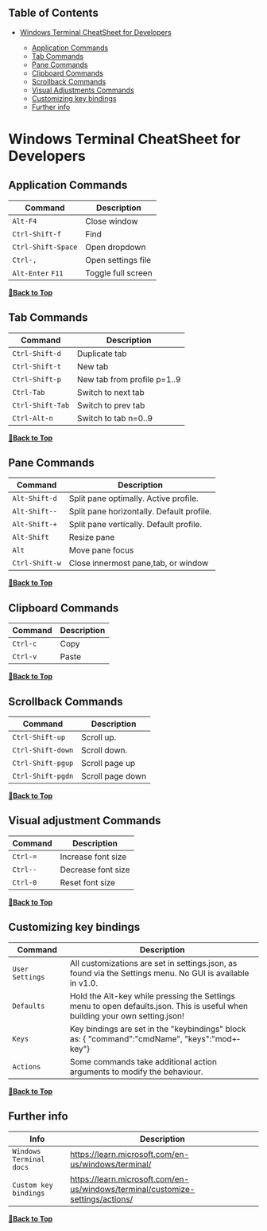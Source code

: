 ## Table of Contents

- [Windows Terminal CheatSheet for Developers](#Windows-Terminal-cheatsheet-for-developers)

  - [Application Commands](#application-commands)
  - [Tab Commands](#tab-commands)
  - [Pane Commands](#pane-commands)
  - [Clipboard Commands](#clipboard-commands)
  - [Scrollback Commands](#scrollback-commands)
  - [Visual Adjustments Commands](#visual-adjustments-commands)
  - [Custom­izing key bindings](#custom­izing-key-bindings)
  - [Further info](#further-info)

# Windows Terminal CheatSheet for Developers

## Application Commands

| Command    | Description                             |
| ---------- | --------------------------------------- |
| `Alt-F4`       | Close window         |
| `Ctrl-S­hift-f`    | Find               |
| `Ctrl-S­hif­t-Space`    | Open dropdown   |
| `Ctrl-,`      | Open settings file                 |
| `Alt-Enter` `F11`       | Toggle full screen                        |

**[🔼Back to Top](#table-of-contents)**




## Tab Commands

| Command    | Description                             |
| ---------- | --------------------------------------- |
| `Ctrl-S­hift-d`       | Duplicate tab         |
| `Ctrl-S­hift-t`    | New tab               |
| `Ctrl-S­hift-p`    | New tab from profile p=1..9   |
| `Ctrl-Tab`      | Switch to next tab                 |
| `Ctrl-S­hif­t-Tab`       | Switch to prev tab                        |
| `Ctrl-Alt-n`       | Switch to tab n=0..9                        |


**[🔼Back to Top](#table-of-contents)**




## Pane Commands

| Command    | Description                             |
| ---------- | --------------------------------------- |
| `Alt-Sh­ift-d`       | Split pane optimally. Active profile.|
| `Alt-Sh­ift--`    | Split pane horizontally. Default profile.|
| `Alt-Sh­ift-+`    | Split pane vertically. Default profile.   |
| `Alt-Shift`      | Resize pane                 |
| `Alt`   | Move pane focus                        |
| `Ctrl-S­hift-w`   | Close innermost pane,tab, or window                        |

**[🔼Back to Top](#table-of-contents)**




## Clipboard Commands

| Command    | Description                             |
| ---------- | --------------------------------------- |
| `Ctrl-c`       | Copy         |
| `Ctrl-v`    | Paste               |



**[🔼Back to Top](#table-of-contents)**




## Scrollback Commands

| Command    | Description                             |
| ---------- | --------------------------------------- |
| `Ctrl-S­hift-up`       | Scroll up.|
| `Ctrl-S­hif­t-down`    | Scroll down. |
| `Ctrl-S­hif­t-pgup`    | Scroll page up   |
| `Ctrl-S­hif­t-pgdn`      | Scroll page down                 |


**[🔼Back to Top](#table-of-contents)**




## Visual adjustment Commands

| Command    | Description                             |
| ---------- | --------------------------------------- |
| `Ctrl-=`       | Increase font size         |
| `Ctrl--`    | Decrease font size               |
| `Ctrl-0`    | Reset font size               |



**[🔼Back to Top](#table-of-contents)**




## Customizing key bindings

| Command    | Description                             |
| ---------- | --------------------------------------- |
| `User Settings    `       |All custom­iza­tions are set in settin­gs.json, as found via the Settings menu. No GUI is available in v1.0.|
| `Defaults`    | Hold the Alt-key while pressing the Settings menu to open defaul­ts.json. This is useful when building your own settin­g.json!|
| `Keys`    | Key bindings are set in the "­key­bin­din­gs" block as: { "­com­man­d":"c­mdN­ame­", "­key­s":"m­od+­key­"}|
| `Actions`    | Some commands take additional action arguments to modify the behaviour.|



**[🔼Back to Top](#table-of-contents)**




## Further info

| Info    | Description                             |
| ---------- | --------------------------------------- |
| `Windows Terminal docs`       | https://learn.microsoft.com/en-us/windows/terminal/ |
| `Custom key bindings`       | https://learn.microsoft.com/en-us/windows/terminal/customize-settings/actions/ |



**[🔼Back to Top](#table-of-contents)**
